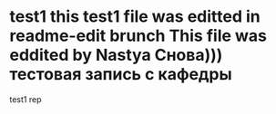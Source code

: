 test1
this test1 file was editted in readme-edit brunch
This file was eddited by Nastya
Снова)))
тестовая запись с кафедры
=====

test1 rep
